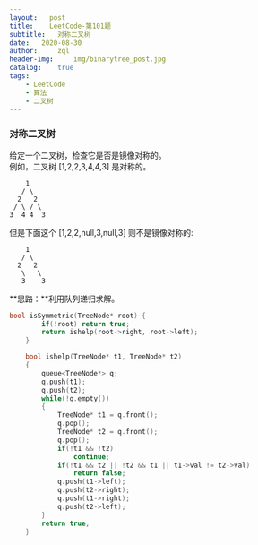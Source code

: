 ```yaml
---
layout:   post
title:    LeetCode-第101题
subtitle:   对称二叉树
date:   2020-08-30
author:     zql
header-img:     img/binarytree_post.jpg
catalog:    true
tags:
    - LeetCode
    - 算法
    - 二叉树
---
```


### 对称二叉树  
给定一个二叉树，检查它是否是镜像对称的。  
例如，二叉树 [1,2,2,3,4,4,3] 是对称的。  
```
    1
   / \
  2   2
 / \ / \
3  4 4  3
```
但是下面这个 [1,2,2,null,3,null,3] 则不是镜像对称的:  
```
    1
   / \
  2   2
   \   \
   3    3
```
**思路：**利用队列递归求解。  
```c++
bool isSymmetric(TreeNode* root) {
        if(!root) return true;
        return ishelp(root->right, root->left);
    }

    bool ishelp(TreeNode* t1, TreeNode* t2)
    {
        queue<TreeNode*> q;
        q.push(t1);
        q.push(t2);
        while(!q.empty())
        {
            TreeNode* t1 = q.front();
            q.pop();
            TreeNode* t2 = q.front();
            q.pop();
            if(!t1 && !t2)
                continue;
            if(!t1 && t2 || !t2 && t1 || t1->val != t2->val)
                return false;
            q.push(t1->left);
            q.push(t2->right);
            q.push(t1->right);
            q.push(t2->left);
        }
        return true;
    }
```
